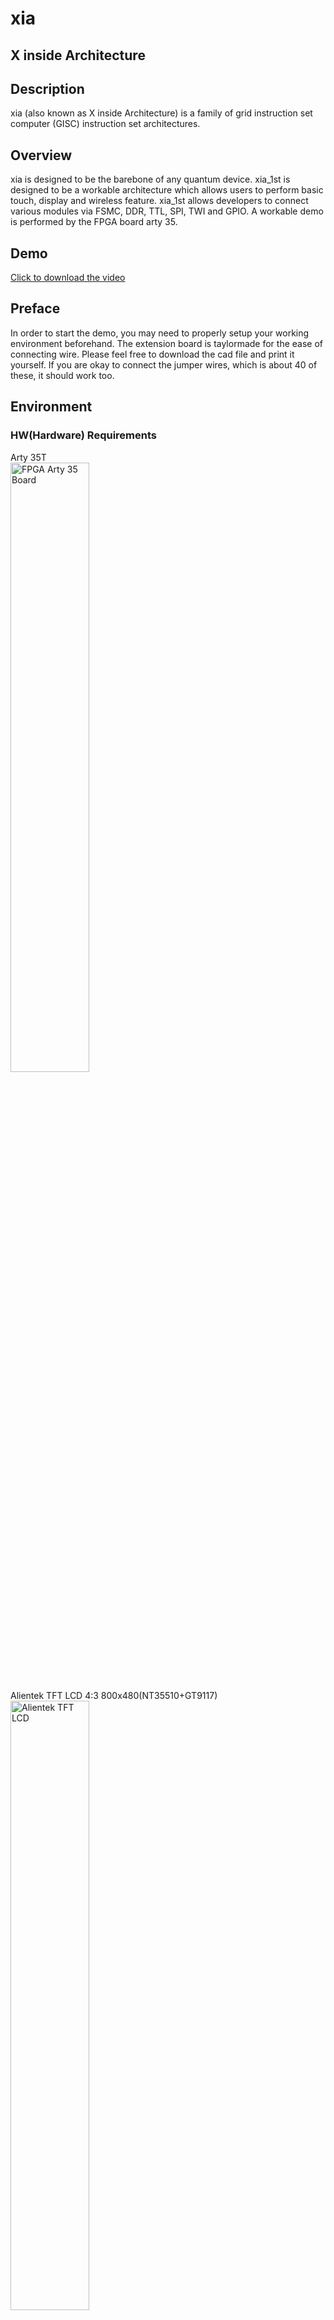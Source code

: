 # xia
## X inside Architecture

## Description
xia (also known as X inside Architecture) is a family of grid instruction set computer (GISC) instruction set architectures.

## Overview
xia is designed to be the barebone of any quantum device. xia_1st is designed to be a workable architecture which allows users to perform basic touch, display and wireless feature. xia_1st allows developers to connect various modules via FSMC, DDR, TTL, SPI, TWI and GPIO. A workable demo is performed by the FPGA board arty 35.

## Demo

<a href="repo/demo.mp4">Click to download the video</a>

## Preface
In order to start the demo, you may need to properly setup your working environment beforehand. The extension board is taylormade for the ease of connecting wire. Please feel free to download the cad file and print it yourself. If you are okay to connect the jumper wires, which is about 40 of these, it should work too.

## Environment

### HW(Hardware) Requirements
Arty 35T  
<img src="repo/arty35.jpg" title="FPGA Arty 35 Board" width=50%>


Alientek TFT LCD 4:3 800x480(NT35510+GT9117)  
<img src="repo/alientekTFT.jpg" title="Alientek TFT LCD" width=50%>  

Waveshare MMC Module for the FPGA Board  
<img src="repo/mmcSPI.jpg" title="Waveshare MMC Module" width=50%>

Extension Board Or Direct GPIOs  
<img src="repo/extBoard.png" title="Extension Board" width=50%>

MMC reader for computer  
<img src="repo/mmcReader.jpg" title="MMC Reader" width=50%>

micro USB Cable  
<img src="repo/microUSB.jpg" title="Micro USB" width=50%>

Altogether  
<img src="repo/altogether.jpg" title="Micro USB" width=50%>


### SW(Software) Requirements

Ubuntu
```
# gcc
sudo apt install gcc

# openfpgaloader
sudo apt-get install libftdi1-2 libftdi1-dev libhidapi-hidraw0 libhidapi-dev libudev-dev zlib1g-dev cmake pkg-config make g++
git clone https://github.com/trabucayre/openFPGALoader.git
cd openFPGALoader
mkdir build
cd build
cmake ../ 
cmake --build . -j$(nproc)
sudo make install

# hexedit
sudo apt install hexedit
```

## Run the demo 

1. Connect the mmc card to your computer via a card reader or something similar.
2. Then, start the console/terminal and go to "sdk/compiler" from the repository.
```
cd sdk/compiler
```
3. Compile and upload the image to your mmc card
```
sh hack.sh
sudo dd if=darklain of=/dev/<mmc drive>  bs=1M
```
4. Remove and connect the mmc to the arty 35
5. Connect the micro usb cable to the arty 35 board and your computer.
6. Load the bitstream to your FPGA board
```
openFPGALoader -b arty -f black.bit
```
8. Compile bootloader
```
cd sdk/bootloader
sh hack.sh
```
9. Memory initialize with the generated file bram.coe.
(Please refer to <a href="https://docs.xilinx.com/v/u/en-US/pg058-blk-mem-gen">Block Memory Generator Guide</a> from the official website of Xilinx)

## GISC
GISC contains 4 core opcodes which are op_set, op_cpy, op_phy and op_jmp.

| Opcode | Hex | Meaning | Description |
| :--:|:-:|:-:|:-:|
| OP_SET  |0| Set | Set value opval0 to opval1  |
| OP_CPY  |1| Copy | Copy value from opval1(Internal Matrix) to opval0 |
| OP_PHY  |2| Phys Interface | Copy value from opval1(Phys Interface) to opval0 |
| OP_JMP  |3| Jump | Jump to preset Address |

## Code for bootloader

In order to speed thing up by the internal matrix(similar to cache), the bootloader is created and acted like a virtual machine which packed up the often used clustering opcodes to one function. The bootloader recognized the following codes.

| Opcode | Hex | Meaning | Description |
| :--:|:-:|:-:|:-:|
| OP_DMY  |0| Dummy | Do nothing |
| OP_ASN  |1| Assign | Assign value from opval1 to opval0 |
| OP_CPY  |2| Copy | Copy value from opval1 to opval0 |
| OP_GO   |3| Go | Jump to preset Address |
| OP_TAG  |4| Tag | Load pre-built function from the cache |
| OP_PTS  |5| Pointer Set | Set Pointer opval0 to opval1 |
| OP_PTG  |6| Pointer Get | Get Pointer opval1 and Set opval0 to its value |
| OP_B2M  |7| Block to Memory | Get the block from the mmc and load it to the ddr memory |
| OP_M2B  |7| Memory to Block | Get the block from the ddr memory and write it to the mmc |

The syntax of the code would be like this.

| operation | value 0 | value 1 |
| :--:|:-:|:-:|
| opcode  | opval0 | opval1 |


## Error Lang

The compiler included is developed to compile **error** language, which is used to generated machine code for xia bootloader. **Error** is designed to be a C-Like language. It's sufficient to create basic led on/off or even a full-suite operating system. **Error** is case-sensitive, so var_a and var_A are different. A single line comment starts with "//".


### Getting Started

### Filename extension 
Every file in **error** language should end with err.  
ex. filename.err  

### Include header file
To include another header file, a pound sign, a keyword "link" and the header file within a pair of angle brackets is needed.  
```
#link <header.err>  
```
### API
Here comes the pre-built functions for users.

**chkc(variable,index)**: //check the input character from uart rx<index> and return the rx<index> status to v
```
//v would be either 1 or 0
chkc(v,0); 
```

**setc(variable,index)**: //print the variable v to uart tx<index>
```
//Based on Ascii table, The output character would be 'A' if the variable v is 65 as a decimal.
setc(v,0); 
```

**getc(variable,index)**: //get the input character from uart rx<index>, and set the variable to v
```
//Based on Ascii table, The variable would be 'A' if the input character is 65 as a decimal.
getc(v,0);
```

**assign**: //assign variable b or number to variable a
```
assign(a,b);
assign(a,3);
```


**arith**: //define the operator with c, then assign the result from a and b to a 
```
arith(a,b,c);
```

**add**: //adding two numbers and set the result to a
```
add(a,b);
add(a,3);
```

**sub**: //subtracting two numbers and set the result to a
```
sub(a,b);
sub(a,3);
```

**mul**: //multiplying two numbers and set the result to a
```
mul(a,b);
mul(a,3);
```

**div**: //dividing two numbers and set the result to a
```
div(a,b);
div(a,3);
```

**mod**: //mod two numbers and set the result to a
```
mod(a,b);
mod(a,3);
```

**drawBlk**: //load data from the mmc block with position a.Then, draw it to screen with starting pixel a and ending pixel b.
```
drawblk(a,b,c);
```


**chkNoTouch**: //check if touch event exists, set the variable to the returned value, 
1 == untouched, 0 == touched
```
chkNoTouch(v)
```

**getTouch**: //get the coordinate if a touch is detected. Then, set a to x and set b to y
```
getTouch(a,b);
```

**drawFill**: //fill screen with color. a indicates color code. b indicates starting pixel. c indicates ending pixel.
```
drawFill(a,b,c);
```

**drb**: //load specific block from the mmc b and draw to the screen based on position a
```
drb(a,b);
```

**gpioSet**: //Set the target gpio to on or off
```
//0 == all off, 136 == 0b10001000 means to turn off all gpios except the fourth and the eighth one.
gpioSet(0);
gpioSet(v);
```



**gpioGet**: //Get the value of the target gpio and set v to it
```
gpioGet(v);
```

**anaSet**: //Set the target analog pin to the desired output from 0 to 255.
```
//255 == max, 0 == min
anaSet(0,255);
anaSet(v,255);
```

**anaGet**: //Get the current input of the target analog pin and save it to v
```
anaGet(v,index);
anaGet(v,21);
```

**pts**: //Set the pointer a to b
```
pts(a,b);
```

**ptg**: //Get the pointer b and set a to it
```
ptg(a,b);
```

**blk2Mem**: //Read Block from the mmc b and write it to the ddr memory a
```
blk2Mem(a,b);
```

**mem2Blk**: //Read Block from the ddr memory b and write it to the mmc a
```
mem2Blk(a,b);
```

**assignNum**: //Assign number b to the variable a based on its base type c: 0 == decimal, 1 == hex, 2 == octal
```
assignNum(a,2b,1);
```

**spiSet**: //Set the SPI output pin b to the variable a.
```
spiSet(a,b);
```

**spiGet**: //Get the value of the SPI input pin and set b to it
```
spiGet(a,b);
```

**chkSpi(variable)**: //check if the input queue from spi is empty
```
//1 == existed, 0 == empty
chkSpi(v); 
```

**twiSet**: //Set the TWI output pin b to the variable a.
```
twiSet(a,b);
```

**twiGet**: //Get the value of the TWI input pin and set b to it
```
spiGet(a,b);
```

**chkTwi(variable)**: //check if the input queue from twi is empty
```
//1 == existed, 0 == empty
chkTwi(v); 
```

**blk2Draw**: //load data from the mmc block with position b and draw it to screen with starting pixel a
```
blk2Draw(a,b);
```

**drawMem**: //load data from the memory with position b and draw it to screen with starting pixel a
```
drawMem(a,b);
```

### Keywords


**if**: //start the "if" condition 
```
if(a==0){
}
```

**else**: //branch for the "if" condition
```
if(a==0){
}else{
}
```

**else if**://branch for the "if" condition with another condition
```
if(a==0){
}else if(a==1){
}
```

**while**: //start the "while" loop
```
while(a>0){
}
```

**func**: //function begin
**end**: //function end
```
func testFunc();
	chkc(v,0);
end();
```


Code Example


## Tutorial

For all the tutorials, the workflow are the same. The only differences is the **lain.err** file.



### Example: Hello World

```
print("hello world");
```


### Example: GPIO
```
gpioSet(0);
```

### Example: Touch
```
assign(b,0);
while(1==1){
	chkNoTouch(a);
	if(a==b){
		getTouch(x,y);
		setc0(x);
	}


}
```
### Example: Pointer
```
assign(a,16774146);
assign(b,30);
assign(c,55);

pts(a,b);
ptg(c,a);

setc0(c);
setc0(a);
```
### Example: Draw 
```
assign(xs,0);
assign(ys,0);
assign(xe,479);
assign(ye,799);

assign(s,xs);
assign(e,xe);

	
mul(s,65536);
add(s,ys);

arith(e,16,34);
add(e,ye);

drawFill(0,s,e);
assign(d,0);
while(d < 50){
	add(d,1);
}
```

### Example: Calculation
```
assign(a,33);
assign(b,22);
add(a,b);
setc0(a);
```

### Example: Draw Text
```
#link<font.err>

fontSetup();
assign(a,491594);
assign(b,0);
drb(a,b);
```
### Example: Load Data from MMC to Memory
```
assign(block,0);
assign(memory,12582912);
blk2Mem(memory, block);
ptg(out,memory);
setc0(out);
```
### Example: Save Data from Memory to MMC
```
assign(block,491000);
assign(memory,12582912);
assign(out,1);
pts(memory,out);
assign(memory,12582912);
mem2Blk(block, memory);
```
		
### Example: function
```
#link<font.err>

fontSetup();
assign(a,491594);
assign(b,0);
drb(a,b);
```
### Example: Multiple Files
```
#link<font.err>

fontSetup();
assign(a,491594);
assign(b,0);
drb(a,b);
```
### Example: nested if
```
if(A > B){
	setc0(50);
}else if(A==B){
	setc0(60);
}
```
### Example: nested loop
```
assign(a,0);
assign(b,0);
while(a<25){
	while(b<20){
		setc0(b);
		add(b,1);
	}
	setc0(a);	
 	add(a,1);
}
```







